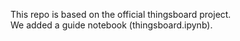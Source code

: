 This repo is based on the official thingsboard project.  
We added a guide notebook (thingsboard.ipynb).